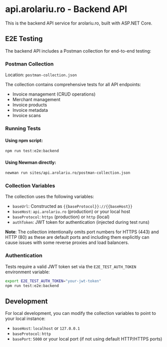 # api.arolariu.ro - Backend API

This is the backend API service for arolariu.ro, built with ASP.NET Core.

## E2E Testing

The backend API includes a Postman collection for end-to-end testing:

### Postman Collection

Location: `postman-collection.json`

The collection contains comprehensive tests for all API endpoints:
- Invoice management (CRUD operations)
- Merchant management
- Invoice products
- Invoice metadata
- Invoice scans

### Running Tests

#### Using npm script:
```bash
npm run test:e2e:backend
```

#### Using Newman directly:
```bash
newman run sites/api.arolariu.ro/postman-collection.json
```

### Collection Variables

The collection uses the following variables:
- `baseUrl`: Constructed as `{{baseProtocol}}://{{baseHost}}`
- `baseHost`: `api.arolariu.ro` (production) or your local host
- `baseProtocol`: `https` (production) or `http` (local)
- `authToken`: JWT token for authentication (injected during test runs)

**Note**: The collection intentionally omits port numbers for HTTPS (443) and HTTP (80) as these are default ports and including them explicitly can cause issues with some reverse proxies and load balancers.

### Authentication

Tests require a valid JWT token set via the `E2E_TEST_AUTH_TOKEN` environment variable:

```bash
export E2E_TEST_AUTH_TOKEN="your-jwt-token"
npm run test:e2e:backend
```

## Development

For local development, you can modify the collection variables to point to your local instance:
- `baseHost`: `localhost` or `127.0.0.1`
- `baseProtocol`: `http`
- `basePort`: `5000` or your local port (if not using default HTTP/HTTPS ports)
